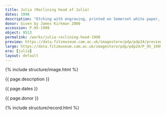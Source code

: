 ```yaml
---
title: Julia (Reclining head of Julia)
dates: 1998
description: "Etching with engraving, printed on Somerset white paper, artist's proof of second state outside the published edition of 35."
donor: Given by James Kirkman 2000
accession: P.95-1999
object: 9513
permalink: /works/julia-reclining-head-1998
preview: https://data.fitzmuseum.cam.ac.uk/imagestore/pdp/pdp24/preview_P_95_1999.jpg
large: https://data.fitzmuseum.cam.ac.uk/imagestore/pdp/pdp24/P_95_1999.jpg
era: [julia]
layout: default
---
```

{% include structure/image.html %}

{{ page.description }}

{{ page.dates }}

{{ page.donor }}

{% include structure/record.html %}
